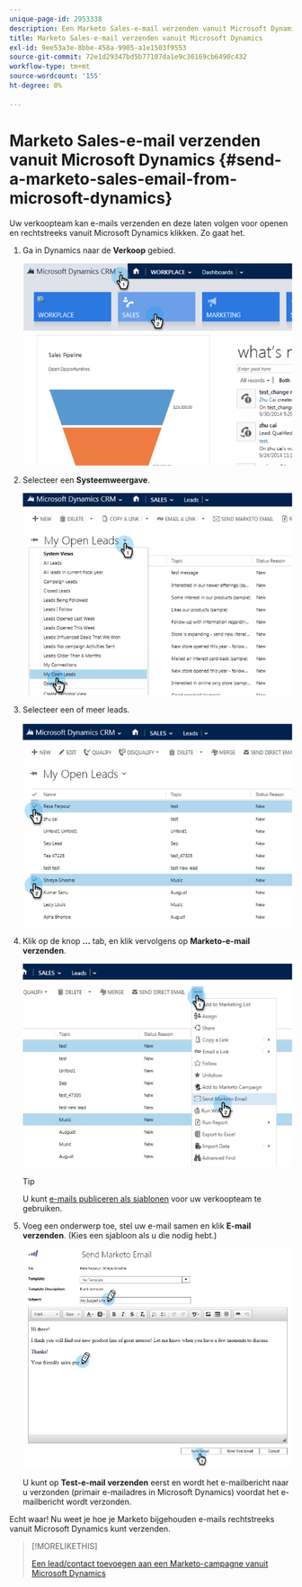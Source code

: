 ```yaml
---
unique-page-id: 2953338
description: Een Marketo Sales-e-mail verzenden vanuit Microsoft Dynamics - Marketo Docs - Productdocumentatie
title: Marketo Sales-e-mail verzenden vanuit Microsoft Dynamics
exl-id: 9ee53a3e-8bbe-458a-9905-a1e1503f9553
source-git-commit: 72e1d29347bd5b77107da1e9c30169cb6490c432
workflow-type: tm+mt
source-wordcount: '155'
ht-degree: 0%

---
```


# Marketo Sales-e-mail verzenden vanuit Microsoft Dynamics {#send-a-marketo-sales-email-from-microsoft-dynamics}

Uw verkoopteam kan e-mails verzenden en deze laten volgen voor openen en rechtstreeks vanuit Microsoft Dynamics klikken. Zo gaat het.

1. Ga in Dynamics naar de **Verkoop** gebied.

   ![](assets/image2014-10-20-11-3a56-3a9.png)

1. Selecteer een **Systeemweergave**.

   ![](assets/image2014-10-20-11-3a56-3a20.png)

1. Selecteer een of meer leads.

   ![](assets/image2014-10-20-11-3a56-3a35.png)

1. Klik op de knop **...** tab, en klik vervolgens op **Marketo-e-mail verzenden**.

   ![](assets/image2014-10-20-11-3a56-3a57.png)

   >[!TIP]
   >
   >U kunt [e-mails publiceren als sjablonen](/help/marketo/product-docs/marketo-sales-insight/msi-for-salesforce/features/actions-in-the-msi-panel/send-marketo-email/publish-an-email-to-sales-insight.md) voor uw verkoopteam te gebruiken.

1. Voeg een onderwerp toe, stel uw e-mail samen en klik **E-mail verzenden**. (Kies een sjabloon als u die nodig hebt.)

   ![](assets/image2014-10-20-11-3a57-3a8.png)

   U kunt op **Test-e-mail verzenden** eerst en wordt het e-mailbericht naar u verzonden (primair e-mailadres in Microsoft Dynamics) voordat het e-mailbericht wordt verzonden.

Echt waar! Nu weet je hoe je Marketo bijgehouden e-mails rechtstreeks vanuit Microsoft Dynamics kunt verzenden.

>[!MORELIKETHIS]
>
>[Een lead/contact toevoegen aan een Marketo-campagne vanuit Microsoft Dynamics](/help/marketo/product-docs/marketo-sales-insight/msi-for-microsoft-dynamics/setting-up-and-using/add-a-lead-contact-to-a-marketo-campaign-from-microsoft-dynamics.md)

